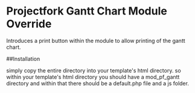 Projectfork Gantt Chart Module Override
=======================================

Introduces a print button within the module to allow printing of the gantt chart.


##Installation

simply copy the entire directory into your template's html directory.
so within your template's html directory you should have a mod_pf_gantt directory and within that there should be a default.php file and a js folder.

